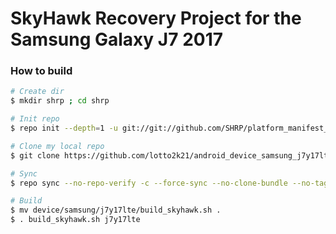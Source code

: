 # SkyHawk Recovery Project for the Samsung Galaxy J7 2017

### How to build ###

```bash
# Create dir
$ mkdir shrp ; cd shrp

# Init repo
$ repo init --depth=1 -u git://git://github.com/SHRP/platform_manifest_twrp_omni.git -b v3_9.0

# Clone my local repo
$ git clone https://github.com/lotto2k21/android_device_samsung_j7y17lte.git -b skyhawk device/samsung/j7y17lte

# Sync
$ repo sync --no-repo-verify -c --force-sync --no-clone-bundle --no-tags --optimized-fetch --prune -j8

# Build
$ mv device/samsung/j7y17lte/build_skyhawk.sh .
$ . build_skyhawk.sh j7y17lte
```
